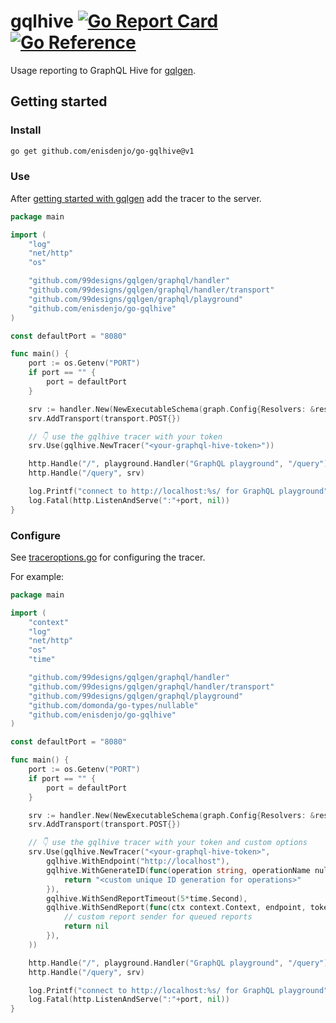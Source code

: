 # gqlhive [![Go Report Card](https://goreportcard.com/badge/github.com/enisdenjo/go-gqlhive)](https://goreportcard.com/report/github.com/enisdenjo/go-gqlhive) [![Go Reference](https://pkg.go.dev/badge/github.com/enisdenjo/go-gqlhive.svg)](https://pkg.go.dev/github.com/enisdenjo/go-gqlhive)

Usage reporting to GraphQL Hive for [gqlgen](https://gqlgen.com/).

## Getting started

### Install

```sh
go get github.com/enisdenjo/go-gqlhive@v1
```

### Use

After [getting started with gqlgen](https://gqlgen.com/getting-started/) add the tracer to the server.

```go
package main

import (
	"log"
	"net/http"
	"os"

	"github.com/99designs/gqlgen/graphql/handler"
	"github.com/99designs/gqlgen/graphql/handler/transport"
	"github.com/99designs/gqlgen/graphql/playground"
	"github.com/enisdenjo/go-gqlhive"
)

const defaultPort = "8080"

func main() {
	port := os.Getenv("PORT")
	if port == "" {
		port = defaultPort
	}

	srv := handler.New(NewExecutableSchema(graph.Config{Resolvers: &resolvers{}}))
	srv.AddTransport(transport.POST{})

	// 👇 use the gqlhive tracer with your token
	srv.Use(gqlhive.NewTracer("<your-graphql-hive-token>"))

	http.Handle("/", playground.Handler("GraphQL playground", "/query"))
	http.Handle("/query", srv)

	log.Printf("connect to http://localhost:%s/ for GraphQL playground", port)
	log.Fatal(http.ListenAndServe(":"+port, nil))
}
```

### Configure

See [traceroptions.go](/traceroptions.go) for configuring the tracer.

For example:

```go
package main

import (
	"context"
	"log"
	"net/http"
	"os"
	"time"

	"github.com/99designs/gqlgen/graphql/handler"
	"github.com/99designs/gqlgen/graphql/handler/transport"
	"github.com/99designs/gqlgen/graphql/playground"
	"github.com/domonda/go-types/nullable"
	"github.com/enisdenjo/go-gqlhive"
)

const defaultPort = "8080"

func main() {
	port := os.Getenv("PORT")
	if port == "" {
		port = defaultPort
	}

	srv := handler.New(NewExecutableSchema(graph.Config{Resolvers: &resolvers{}}))
	srv.AddTransport(transport.POST{})

	// 👇 use the gqlhive tracer with your token and custom options
	srv.Use(gqlhive.NewTracer("<your-graphql-hive-token>",
		gqlhive.WithEndpoint("http://localhost"),
		gqlhive.WithGenerateID(func(operation string, operationName nullable.TrimmedString) string {
			return "<custom unique ID generation for operations>"
		}),
		gqlhive.WithSendReportTimeout(5*time.Second),
		gqlhive.WithSendReport(func(ctx context.Context, endpoint, token string, report *gqlhive.Report) error {
			// custom report sender for queued reports
			return nil
		}),
	))

	http.Handle("/", playground.Handler("GraphQL playground", "/query"))
	http.Handle("/query", srv)

	log.Printf("connect to http://localhost:%s/ for GraphQL playground", port)
	log.Fatal(http.ListenAndServe(":"+port, nil))
}
```
